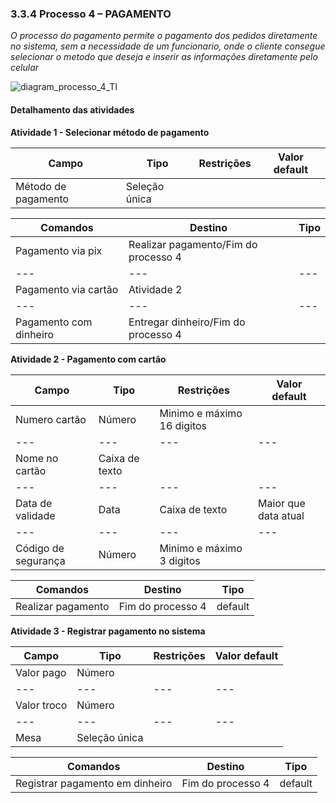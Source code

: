 ### 3.3.4 Processo 4 – PAGAMENTO

_O processo do pagamento permite o pagamento dos pedidos diretamente no sistema, sem a necessidade de um funcionario, onde o cliente consegue selecionar o metodo que deseja e inserir as informações diretamente pelo celular_

![diagram_processo_4_TI](https://github.com/ICEI-PUC-Minas-PPLES-TI/plf-es-2024-1-ti2-1372100-grupo-4-restaurante/assets/129969591/dfbdccf7-1baf-4617-8c31-3fbba319ef19)


#### Detalhamento das atividades

**Atividade 1 - Selecionar método de pagamento**

| **Campo**       | **Tipo**         | **Restrições** | **Valor default** |
| ---             | ---              | ---            | ---               |
| Método de pagamento | Seleção única  |                |                   |


| **Comandos**         |  **Destino**                   | **Tipo** |
| ---                  | ---                            | ---               |
| Pagamento via pix | Realizar pagamento/Fim do processo 4  |  |
| ---                  | ---                            | ---               |
| Pagamento via cartão | Atividade 2  |  |
| ---                  | ---                            | ---               |
| Pagamento com dinheiro | Entregar dinheiro/Fim do processo 4  |  |


**Atividade 2 - Pagamento com cartão**

| **Campo**       | **Tipo**         | **Restrições** | **Valor default** |
| ---             | ---              | ---            | ---               |
| Numero cartão | Número  | Minimo e máximo 16 digitos               |                   |
| ---             | ---              | ---            | ---               |
| Nome no cartão | Caixa de texto  |               |                   |
| ---             | ---              | ---            | ---               |
| Data de validade | Data  | Caixa de texto               | Maior que data atual                  |
| ---             | ---              | ---            | ---               |
| Código de segurança | Número  |  Minimo e máximo 3 digitos             |                   |

| **Comandos**         |  **Destino**                   | **Tipo**          |
| ---                  | ---                            | ---               |
| Realizar pagamento | Fim do processo 4  | default |

**Atividade 3 - Registrar pagamento no sistema**

| **Campo**       | **Tipo**         | **Restrições** | **Valor default** |
| ---             | ---              | ---            | ---               |
| Valor pago | Número  |                |                   |
| ---             | ---              | ---            | ---               |
| Valor troco | Número  |                |                   |
| ---             | ---              | ---            | ---               |
| Mesa | Seleção única  |                |                   |


| **Comandos**         |  **Destino**                   | **Tipo** |
| ---                  | ---                            | ---               |
| Registrar pagamento em dinheiro | Fim do processo 4  | default |

